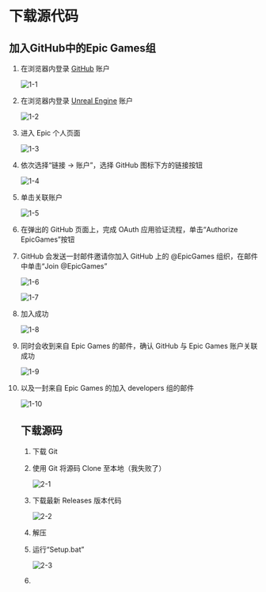 # 下载源代码

## 加入GitHub中的Epic Games组

1. 在浏览器内登录 [GitHub](https://github.com/) 账户

   ![1-1](.\pic\1-1.png)

2. 在浏览器内登录 [Unreal Engine](https://www.unrealengine.com/zh-CN/) 账户

   ![1-2](.\pic\1-2.png)

3. 进入 Epic 个人页面

   ![1-3](.\pic\1-3.png)

4. 依次选择“链接 -> 账户”，选择 GitHub 图标下方的链接按钮

   ![1-4](.\pic\1-4.png)

5. 单击关联账户

   ![1-5](.\pic\1-5.png)

6. 在弹出的 GitHub 页面上，完成 OAuth 应用验证流程，单击“Authorize EpicGames”按钮

7. GitHub 会发送一封邮件邀请你加入 GitHub 上的 @EpicGames 组织，在邮件中单击“Join @EpicGames”

   ![1-6](.\pic\1-6.png)

   ![1-7](.\pic\1-7.png)

8. 加入成功

   ![1-8](.\pic\1-8.png)

9. 同时会收到来自 Epic Games 的邮件，确认 GitHub 与 Epic Games 账户关联成功

   ![1-9](.\pic\1-9.png)

10. 以及一封来自 Epic Games 的加入 developers 组的邮件

    ![1-10](.\pic\1-10.png)

    ## 下载源码

    1. 下载 Git

    2. 使用 Git 将源码 Clone 至本地（我失败了）

       ![2-1](.\pic\2-1.png)

    3. 下载最新 Releases 版本代码

       ![2-2](.\pic\2-2.png)

    4. 解压

    5. 运行“Setup.bat”

       ![2-3](.\pic\2-3.png)
    
    6. 